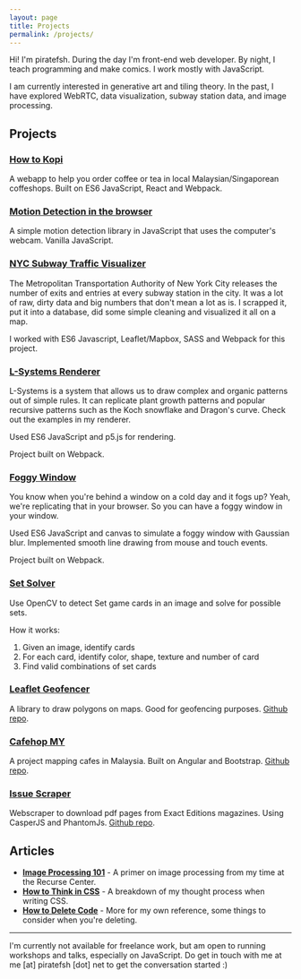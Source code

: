 ```yaml
---
layout: page
title: Projects
permalink: /projects/
---
```


Hi! I'm piratefsh. During the day I'm front-end web developer. By night, I teach programming and make comics. I work mostly with JavaScript.

I am currently interested in generative art and tiling theory. In the past, I have explored WebRTC, data visualization, subway station data, and image processing.


## Projects

### __[How to Kopi](https://piratefsh.github.io/kopi-teh-namer/public/)__

A webapp to help you order coffee or tea in local Malaysian/Singaporean coffeshops. Built on ES6 JavaScript, React and Webpack.

### __[Motion Detection in the browser](https://github.com/piratefsh/js-motion-detector)__

A simple motion detection library in JavaScript that uses the computer's webcam. Vanilla JavaScript.


### __[NYC Subway Traffic Visualizer](http://piratefsh.github.io/mta-maps/public/)__

The Metropolitan Transportation Authority of New York City releases the number of exits and entries at every subway station in the city. It was a lot of raw, dirty data and big numbers that don't mean a lot as is. I scrapped it, put it into a database, did some simple cleaning and visualized it all on a map.

I worked with ES6 Javascript, Leaflet/Mapbox, SASS and Webpack for this project.

### __[L-Systems Renderer](http://piratefsh.github.io/p5js-art/public/lsystems/)__

L-Systems is a system that allows us to draw complex and organic patterns out of simple rules. It can replicate plant growth patterns and popular recursive patterns such as the Koch snowflake and Dragon's curve. Check out the examples in my renderer.

Used ES6 JavaScript and p5.js for rendering.

Project built on Webpack.

### __[Foggy Window](http://piratefsh.github.io/foggy-window/public/)__

You know when you're behind a window on a cold day and it fogs up? Yeah, we're replicating that in your browser. So you can have a foggy window in your window.

Used ES6 JavaScript and canvas to simulate a foggy window with Gaussian blur. Implemented smooth line drawing from mouse and touch events.

Project built on Webpack.

### __[Set Solver](https://github.com/piratefsh/set-solver)__

Use OpenCV to detect Set game cards in an image and solve for possible sets.

How it works:

1. Given an image, identify cards
2. For each card, identify color, shape, texture and number of card
3. Find valid combinations of set cards

### __[Leaflet Geofencer](http://piratefsh.github.io/leaflet.geofencer)__

A library to draw polygons on maps. Good for geofencing purposes. <a href="https://github.com/piratefsh/leaflet.geofencer">Github repo</a>.

### __[Cafehop MY](http://cafehop.my)__

A project mapping cafes in Malaysia. Built on Angular and Bootstrap. <a href="https://github.com/CafehopMY/cafehopmy.github.io">Github repo</a>.

### __[Issue Scraper](https://github.com/piratefsh/exactedition-issue-scaper)__

Webscraper to download pdf pages from Exact Editions magazines. Using CasperJS and PhantomJs. <a href="https://github.com/piratefsh/exactedition-issue-scaper">Github repo</a>.

## Articles
* __[Image Processing 101](https://codewords.recurse.com/issues/six/image-processing-101)__ - A primer on image processing from my time at the Recurse Center.
* __[How to Think in CSS](http://piratefsh.github.io/how-to/2016/01/27/how-to-think-in-css.html)__ - A breakdown of my thought process when writing CSS.
* __[How to Delete Code](http://piratefsh.github.io/how-to/2016/12/30/how-to-delete-code.html)__ - More for my own reference, some things to consider when you're deleting.

---

I'm currently not available for freelance work, but am open to running workshops and talks, especially on JavaScript. Do get in touch with me at me [at] piratefsh [dot] net to get the conversation started :)
